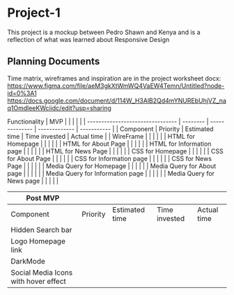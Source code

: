 # Project-1
This project is a mockup between Pedro Shawn and Kenya and is a reflection of what was learned about Responsive Design

## Planning Documents

Time matrix, wireframes and inspiration are in the project worksheet docx:
https://www.figma.com/file/aeM3gkXtWmWQ4VaEW4Temn/Untitled?node-id=0%3A1
https://docs.google.com/document/d/114W_H3AlB2Qd4mYNUREbUhjVZ_naq1OmdleeKWciidc/edit?usp=sharing


Functionality
|            MVP                   |          |                |               |             |
| -------------------------------- | -------- | -------------- | ------------- | ----------- |
| Component                        | Priority | Estimated time | Time invested | Actual time |
| WireFrame                        |          |                |               |             |
| HTML for Homepage                |          |                |               |             |
| HTML for About Page              |          |                |               |             |
| HTML for Information page        |          |                |               |             |
| HTML for News Page               |          |                |               |             |
| CSS for Homepage                 |          |                |               |             |
| CSS for About Page               |          |                |               |             |
| CSS for Information page         |          |                |               |             |
| CSS for News Page                |          |                |               |             |
| Media Query for Homepage         |          |                |               |             |
| Media Query for About page       |          |                |               |             |
| Media Query for Information page |          |                |               |             |
| Media Query for News page        |          |                |               |             |



 Post MVP            |          |                |               |             |
|---------------------|----------|----------------|---------------|-------------|
| Component           | Priority | Estimated time | Time invested | Actual time |
| Hidden Search bar   |          |                |               |             |
| Logo Homepage link  |          |                |               |             |
| DarkMode            |          |                |               |             |
| Social Media Icons with hover effect  |         |               |             |     |


